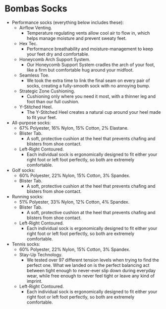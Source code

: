 # Bombas Socks

- Performance socks (everything below includes these):
  - Airflow Venting.
    - Temperature regulating vents allow cool air to flow in, which helps manage moisture and prevent sweaty feet.
  - Hex Tec.
    - Performance breathability and moisture-management to keep your feet dry and comfortable.
  - Honeycomb Arch Support System.
    - Our Honeycomb Support System cradles the arch of your foot, like a firm but comfortable hug around your midfoot.
  - Seamless Toe.
    - We took the extra time to link the final seam on every pair of socks, creating a fully-smooth sock with no annoying bump.
  - Strategic Zone Cushioning.
    - Cushioning only where you need it most, with a thinner leg and foot than our full cushion.
  - Y-Stitched Heel.
    - The Y-Stitched Heel creates a natural cup around your heel made to fit your feet.
- All-purpose socks:
  - 67% Polyester, 16% Nylon, 15% Cotton, 2% Elastane.
  - Blister Tab.
    - A soft, protective cushion at the heel that prevents chafing and blisters from shoe contact.
  - Left-Right Contoured.
    - Each individual sock is ergonomically designed to fit either your right foot or left foot perfectly, so both are extremely comfortable.
- Golf socks:
  - 60% Polyester, 22% Nylon, 15% Cotton, 3% Spandex.
  - Blister Tab.
    - A soft, protective cushion at the heel that prevents chafing and blisters from shoe contact.
- Running socks:
  - 51% Polyester, 33% Nylon, 12% Cotton, 4% Spandex.
  - Blister Tab.
    - A soft, protective cushion at the heel that prevents chafing and blisters from shoe contact.
  - Left-Right Contoured.
    - Each individual sock is ergonomically designed to fit either your right foot or left foot perfectly, so both are extremely comfortable.
- Tennis socks:
  - 60% Polyester, 22% Nylon, 15% Cotton, 3% Spandex.
  - Stay-Up Technology.
    - We tested over 97 different tension levels when trying to find the perfect one. What we landed on is the perfect balancing act between tight enough to never-ever slip down during everyday wear, while free enough to never feel tight or leave any kind of imprint.
  - Left-Right Contoured.
    - Each individual sock is ergonomically designed to fit either your right foot or left foot perfectly, so both are extremely comfortable.